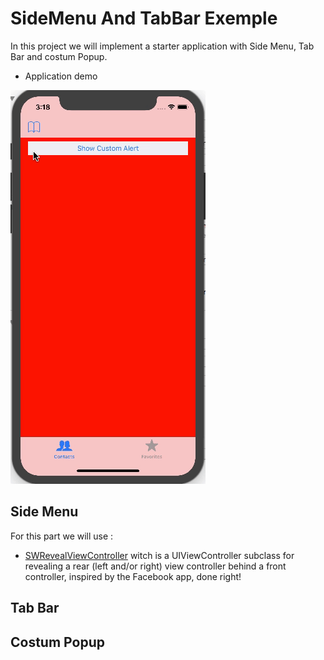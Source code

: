 # SideMenu And TabBar Exemple
In this project we will implement a starter application with Side Menu, Tab Bar and costum Popup.

* Application demo

![alt text](https://github.com/WassimRekik/SideMenu_TabBar/blob/master/Demo_Scren/Demo.gif)

## Side Menu
For this part we will use :
* [SWRevealViewController](https://github.com/John-Lluch/SWRevealViewController/)  witch is a UIViewController subclass for revealing a rear (left and/or right) view controller behind a front controller, inspired by the Facebook app, done right!
## Tab Bar
## Costum Popup
